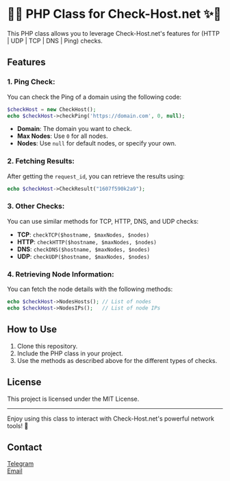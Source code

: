 # 🌟✨ PHP Class for Check-Host.net ✨🌟

This PHP class allows you to leverage Check-Host.net's features for (HTTP | UDP | TCP | DNS | Ping) checks.

## Features

### 1. Ping Check:
You can check the Ping of a domain using the following code:

```php
$checkHost = new CheckHost();
echo $checkHost->checkPing('https://domain.com', 0, null);
```

- **Domain**: The domain you want to check.
- **Max Nodes**: Use `0` for all nodes.
- **Nodes**: Use `null` for default nodes, or specify your own.

### 2. Fetching Results:
After getting the `request_id`, you can retrieve the results using:

```php
echo $checkHost->CheckResult("1607f590k2a9");
```

### 3. Other Checks:
You can use similar methods for TCP, HTTP, DNS, and UDP checks:

- **TCP**: `checkTCP($hostname, $maxNodes, $nodes)`
- **HTTP**: `checkHTTP($hostname, $maxNodes, $nodes)`
- **DNS**: `checkDNS($hostname, $maxNodes, $nodes)`
- **UDP**: `checkUDP($hostname, $maxNodes, $nodes)`

### 4. Retrieving Node Information:
You can fetch the node details with the following methods:

```php
echo $checkHost->NodesHosts(); // List of nodes
echo $checkHost->NodesIPs();   // List of node IPs
```

## How to Use
1. Clone this repository.
2. Include the PHP class in your project.
3. Use the methods as described above for the different types of checks.

## License
This project is licensed under the MIT License.

---

Enjoy using this class to interact with Check-Host.net's powerful network tools! 🚀

## Contact

<a href="https://t.me/LampStack">Telegram</a><br>
<a href="mailto:xialop@outlook.com">Email</a>
